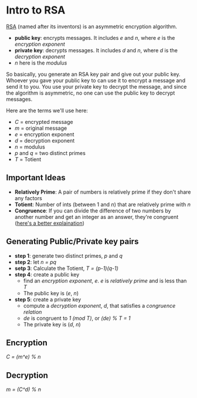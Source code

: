 # Intro to RSA
[RSA](https://simple.wikipedia.org/wiki/RSA_algorithm) (named after its inventors) is an asymmetric encryption algorithm.
- **public key**: encrypts messages. It includes *e* and *n*, where *e* is the *encryption exponent*
- **private key**: decrypts messages. It includes *d* and *n*, where *d* is the *decryption exponent*
- *n* here is the *modulus*

So basically, you generate an RSA key pair and give out your public key. Whoever you gave your public key to can use it to encrypt a message and send it to you. You use your private key to decrypt the message, and since the algorithm is asymmetric, no one can use the public key to decrypt messages.

Here are the terms we'll use here:
- *C* = encrypted message
- *m* = original message
- *e* = encryption exponent
- *d* = decryption exponent
- *n* = modulus
- *p* and *q* = two distinct primes
- *T* = Totient

## Important Ideas
- **Relatively Prime**: A pair of numbers is relatively prime if they don't share any factors
- **Totient**: Number of ints (between 1 and *n*) that are relatively prime with *n*
- **Congruence**: If you can divide the difference of two numbers by another number and get an integer as an answer, they're congruent ([here's a better explaination](http://mathworld.wolfram.com/Congruence.html))

## Generating Public/Private key pairs
- **step 1**: generate two distinct primes, *p* and *q*
- **step 2**: let *n = pq*
- **setp 3**: Calculate the Totient, *T = (p-1)(q-1)*
- **step 4**: create a public key
  - find an *encryption exponent*, *e*. *e* is *relatively prime* and is less than *T*
  - The public key is (*e*, *n*)
- **step 5**: create a private key
  - compute a *decryption exponent*, *d*, that satisfies a *congruence relation*
  - *de* is congruent to *1 (mod T)*, or *(de) % T = 1*
  - The private key is (*d*, *n*)

## Encryption
*C = (m^e) % n*

## Decryption
*m = (C^d) % n*